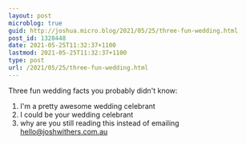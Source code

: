 ```yaml
---
layout: post
microblog: true
guid: http://joshua.micro.blog/2021/05/25/three-fun-wedding.html
post_id: 1328448
date: 2021-05-25T11:32:37+1100
lastmod: 2021-05-25T11:32:37+1100
type: post
url: /2021/05/25/three-fun-wedding.html
---
```

Three fun wedding facts you probably didn't know:

1) I'm a pretty awesome wedding celebrant
2) I could be your wedding celebrant
3) why are you still reading this instead of emailing hello@joshwithers.com.au
